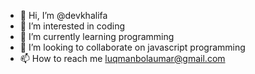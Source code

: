 - 👋 Hi, I’m @devkhalifa
- 👀 I’m interested in coding
- 🌱 I’m currently learning programming
- 💞️ I’m looking to collaborate on javascript programming
- 📫 How to reach me luqmanbolaumar@gmail.com

<!---
devkhalifa/devkhalifa is a ✨ special ✨ repository because its `README.md` (this file) appears on your GitHub profile.
You can click the Preview link to take a look at your changes.
--->
